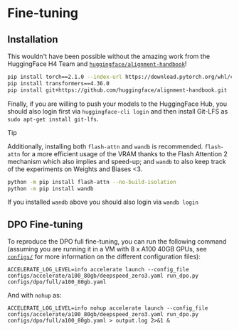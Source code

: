 
# Fine-tuning

## Installation

This wouldn't have been possible without the amazing work from the HuggingFace H4 Team and [`huggingface/alignment-handbook`](https://github.com/huggingface/alignment-handbook)!

```bash
pip install torch==2.1.0 --index-url https://download.pytorch.org/whl/cu118
pip install transformers==4.36.0
pip install git+https://github.com/huggingface/alignment-handbook.git
```

Finally, if you are willing to push your models to the HuggingFace Hub, you should also login first via
`huggingface-cli login` and then install Git-LFS as `sudo apt-get install git-lfs`.

> [!TIP]
> Additionally, installing both `flash-attn` and `wandb` is recommended. `flash-attn` for a more
> efficient usage of the VRAM thanks to the Flash Attention 2 mechanism which also implies and speed-up; and
> `wandb` to also keep track of the experiments on Weights and Biases <3.
> ```bash
> python -m pip install flash-attn --no-build-isolation
> python -m pip install wandb
> ```
> If you installed `wandb` above you should also login via `wandb login`

## DPO Fine-tuning

To reproduce the DPO full fine-tuning, you can run the following command (assuming you are running it in a VM with 8 x A100 40GB GPUs, see [`configs/`](configs/) for more information on the different configuration files):

```shell
ACCELERATE_LOG_LEVEL=info accelerate launch --config_file configs/accelerate/a100_80gb/deepspeed_zero3.yaml run_dpo.py configs/dpo/full/a100_80gb.yaml
```

And with `nohup` as:

```shell
ACCELERATE_LOG_LEVEL=info nohup accelerate launch --config_file configs/accelerate/a100_80gb/deepspeed_zero3.yaml run_dpo.py configs/dpo/full/a100_80gb.yaml > output.log 2>&1 &
```
